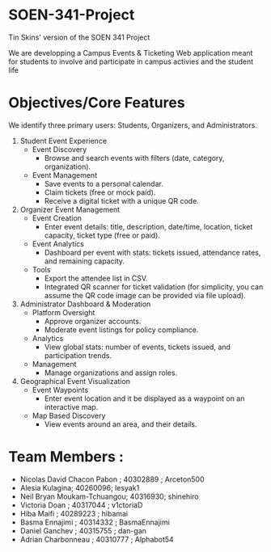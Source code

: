 # SOEN-341-Project
Tin Skins' version of the SOEN 341 Project

We are developping a Campus Events & Ticketing Web application meant for students to involve and participate in campus activies and the student life


# Objectives/Core Features
We identify three primary users: Students, Organizers, and Administrators.
1. Student Event Experience
   - Event Discovery
     - Browse and search events with filters (date, category, organization).
   - Event Management
     - Save events to a personal calendar.
     - Claim tickets (free or mock paid).
     - Receive a digital ticket with a unique QR code.
2. Organizer Event Management
   - Event Creation
     - Enter event details: title, description, date/time, location, ticket capacity, ticket type (free or paid).
   - Event Analytics
     - Dashboard per event with stats: tickets issued, attendance rates, and remaining capacity.
   - Tools
     - Export the attendee list in CSV.
     - Integrated QR scanner for ticket validation (for simplicity, you can assume the QR code image can be provided via file upload).
3. Administrator Dashboard & Moderation
   - Platform Oversight
     - Approve organizer accounts.
     - Moderate event listings for policy compliance.
   - Analytics
     - View global stats: number of events, tickets issued, and participation trends.
   - Management
     - Manage organizations and assign roles.
4. Geographical Event Visualization
   - Event Waypoints
     - Enter event location and it be displayed as a waypoint on an interactive map.
   - Map Based Discovery
     - View events around an area, and their details.


# Team Members : 
- Nicolas David Chacon Pabon ; 40302889 ; Arceton500
- Alesia Kulagina; 40260096; lesyak1
- Neil Bryan Moukam-Tchuangou; 40316930; shinehiro
- Victoria Doan ; 40317044 ; v1ctoriaD
- Hiba Maifi ; 40289223 ; hibamai
- Basma Ennajimi ; 40314332 ; BasmaEnnajimi
- Daniel Ganchev ; 40315755 ; dan-gan
- Adrian Charbonneau ; 40310777 ; Alphabot54
